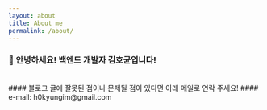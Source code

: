 ```yaml
---
layout: about
title: About me
permalink: /about/
---
```


### 👋 안녕하세요! 백엔드 개발자 김호균입니다!
<br>
#### 블로그 글에 잘못된 점이나 문제될 점이 있다면 아래 메일로 연락 주세요!
#### e-mail: h0kyungim@gmail.com
<br>
